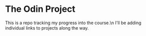 # The Odin Project
This is a repo tracking my progress into the course.\n
I'll be adding individual links to projects along the way.
